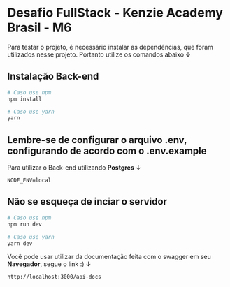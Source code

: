 # Desafio FullStack - Kenzie Academy Brasil - M6

Para testar o projeto, é necessário instalar as dependências, que foram utilizados nesse projeto.
Portanto utilize os comandos abaixo ↓

## Instalação Back-end

```bash
# Caso use npm
npm install

# Caso use yarn
yarn
```

## Lembre-se de configurar o arquivo .env, configurando de acordo com o .env.example

Para utilizar o Back-end utilizando **Postgres** ↓

```
NODE_ENV=local
```

## Não se esqueça de inciar o servidor

```bash
# Caso use npm
npm run dev

# Caso use yarn
yarn dev
```

Você pode usar utilizar da documentação feita com o swagger em seu **Navegador**, segue o link :) ↓

```
http://localhost:3000/api-docs
```
